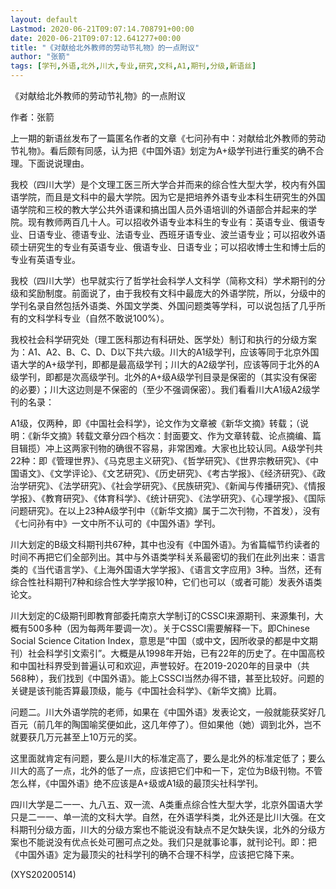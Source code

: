 ```yaml
---
layout: default
Lastmod: 2020-06-21T09:07:14.708791+00:00
date: 2020-06-21T09:07:12.641277+00:00
title: "《对献给北外教师的劳动节礼物》的一点附议"
author: "张箭"
tags: [学刊,外语,北外,川大,专业,研究,文科,A1,期刊,分级,新语丝]
---
```


《对献给北外教师的劳动节礼物》的一点附议

作者：张箭

上一期的新语丝发布了一篇匿名作者的文章《七问孙有中：对献给北外教师的劳动节礼物》。看后颇有同感，认为把《中国外语》划定为A+级学刊进行重奖的确不合理。下面说说理由。

我校（四川大学）是个文理工医三所大学合并而来的综合性大型大学，校内有外国语学院，而且是文科中的最大学院。因为它是把培养外语专业本科生研究生的外国语学院和三校的教大学公共外语课和搞出国人员外语培训的外语部合并起来的学院。现有教师两百几十人。可以招收外语专业本科生的专业有：英语专业、俄语专业、日语专业、德语专业、法语专业、西班牙语专业、波兰语专业；可以招收外语硕士研究生的专业有英语专业、俄语专业、日语专业；可以招收博士生和博士后的专业有英语专业。

我校（四川大学）也早就实行了哲学社会科学人文科学（简称文科）学术期刊的分级和奖励制度。前面说了，由于我校有文科中最庞大的外语学院，所以，分级中的学刊名录自然包括外语类、外国文学类、外国问题类等学科，可以说包括了几乎所有的文科学科专业（自然不敢说100%）。

我校社会科学研究处（理工医科那边有科研处、医学处）制订和执行的分级方案为：A1、A2、B、C、D、D以下共六级。川大的A1级学刊，应该等同于北京外国语大学的A+级学刊，即都是最高级学刊；川大的A2级学刊，应该等同于北外的A级学刊，即都是次高级学刊。北外的A+级A级学刊目录是保密的（其实没有保密的必要）；川大这边则是不保密的（至少不强调保密）。我们看看川大A1级A2级学刊的名录：

A1级，仅两种，即《中国社会科学》，论文作为文章被《新华文摘》转载；（说明：《新华文摘》转载文章分四个档次：封面要文、作为文章转载、论点摘编、篇目辑揽）冲上这两家刊物的确很不容易，非常困难。大家也比较认同。A级学刊共22种：即《管理世界》、《马克思主义研究》、《哲学研究》、《世界宗教研究》、《中国语文》、《文学评论》、《文艺研究》、《历史研究》、《考古学报》、《经济研究》、《政治学研究》、《法学研究》、《社会学研究》、《民族研究》、《新闻与传播研究》、《情报学报》、《教育研究》、《体育科学》、《统计研究》、《法学研究》、《心理学报》、《国际问题研究》。在以上23种A级学刊中（《新华文摘》属于二次刊物，不首发），没有《七问孙有中》一文中所不认可的《中国外语》学刊。

川大划定的B级文科期刊共67种，其中也没有《中国外语》。为省篇幅节约读者的时间不再把它们全部列出。其中与外语类学科关系最密切的我们在此列出来：语言类的《当代语言学》、《上海外国语大学学报》、《语言文字应用》3种。当然，还有综合性社科期刊7种和综合性大学学报10种，它们也可以（或者可能）发表外语类论文。

川大划定的C级期刊即教育部委托南京大学制订的CSSCI来源期刊、来源集刊，大概有500多种（因为每两年要调一次）。关于CSSCI需要解释一下。即Chinese Social Science Citation Index，意思是“中国（或中文，因所收录的都是中文期刊）社会科学引文索引”。大概是从1998年开始，已有22年的历史了。在中国高校和中国社科界受到普遍认可和欢迎，声誉较好。在2019-2020年的目录中（共568种），我们找到《中国外语》。能上CSSCI当然办得不错，甚至比较好。问题的关键是该刊能否算最顶级，能与《中国社会科学》、《新华文摘》比肩。

问题二。川大外语学院的老师，如果在《中国外语》发表论文，一般就能获奖好几百元（前几年的陶国喻奖便如此，这几年停了）。但如果他（她）调到北外，岂不就要获几万元甚至上10万元的奖。

这里面就肯定有问题，要么是川大的标准定高了，要么是北外的标准定低了；要么川大的高了一点，北外的低了一点，应该把它们中和一下，定位为B级刊物。不管怎么样，《中国外语》绝不应该是A+级或A1级的最顶尖社科学刊。

四川大学是二一一、九八五、双一流、A类重点综合性大型大学，北京外国语大学只是二一一、单一流的文科大学。自然，在外语学科类，北外还是比川大强。在文科期刊分级方面，川大的分级方案也不能说没有缺点不足欠缺失误，北外的分级方案也不能说没有优点长处可圈可点之处。我们只是就事论事，就刊论刊。即：把《中国外语》定为最顶尖的社科学刊的确不合理不科学，应该把它降下来。

(XYS20200514)

